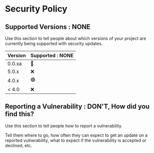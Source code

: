 # Security Policy

## Supported Versions : NONE

Use this section to tell people about which versions of your project are
currently being supported with security updates.

| Version | Supported   : NONE |
| ------- | ------------------ |
| 0.0.xa  | :small_red_triangle_down:     |
| 5.0.x   | :x:                |
| 4.0.x   | :green_circle:     |
| < 4.0   | :x:                |

## Reporting a Vulnerability :  DON'T, How did you find this?

Use this section to tell people how to report a vulnerability.

Tell them where to go, how often they can expect to get an update on a
reported vulnerability, what to expect if the vulnerability is accepted or
declined, etc.
